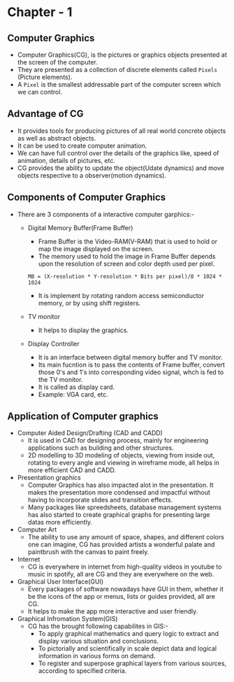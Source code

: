 # Chapter - 1

## Computer Graphics

- Computer Graphics(CG), is the pictures or graphics objects presented at the screen of the computer.
- They are presented as a collection of discrete elements called `Pixels` (Picture elements).
- A `Pixel` is the smallest addressable part of the computer screen which we can control.

## Advantage of CG

- It provides tools for producing pictures of all real world concrete objects as well as abstract objects.
- It can be used to create computer animation.
- We can have full control over the details of the graphics like, speed of animation, details of pictures, etc.
- CG provides the ability to update the object(Udate dynamics) and move objects respective to a observer(motion dynamics).

## Components of Computer Graphics

- There are 3 components of a interactive computer garphics:-
    - Digital Memory Buffer(Frame Buffer)
        - Frame Buffer is the Video-RAM(V-RAM) that is used to hold or map the image displayed on the screen.
        - The memory used to hold the image in Frame Buffer depends upon the resolution of screen and color depth used per pixel.

        ```    
        MB = (X-resolution * Y-resolution * Bits per pixel)/8 * 1024 * 1024
        ```
        - It is implement by rotating random access semiconductor memory, or by using shift registers.

    - TV monitor
        - It helps to display the graphics.
    - Display Controller
        - It is an interface between digital memory buffer and TV monitor.
        - Its main fucntion is to pass the contents of Frame buffer, convert those 0's and 1's into corresponding video signal, whch is fed to the TV monitor.
        - It is called as display card.
        - Example: VGA card, etc.

## Application of Computer graphics

- Computer Aided Design/Drafting (CAD and CADD)
    - It is used in CAD for designing process, mainly for engineering applications such as building and other structures.
    - 2D modelling to 3D modeling of objects, viewing from inside out, rotating to every angle and viewing in wireframe mode, all helps in more efficient CAD and CADD.
- Presentation graphics
    - Computer Graphics has also impacted alot in the presentation. It makes the presentation more condensed and impactful without having to incorporate slides and transition effects.
    - Many packages like spreedsheets, database management systems has also started to create graphical graphs for presenting large datas more efficiently. 
- Computer Art
    - The ability to use any amount of space, shapes, and different colors one can imagine, CG has provided artists a wonderful palate and paintbrush with the canvas to paint freely.
- Internet
    - CG is everywhere in internet from high-quality videos in youtube to music in spotify, all are CG and they are everywhere on the web. 
- Graphical User Interface(GUI)
    - Every packages of software nowadays have GUI in them, whether it be the icons of the app or menus, lists or guides provided, all are CG.
    - It helps to make the app more interactive and user friendly.
- Graphical Infromation System(GIS)
    - CG has the brought following capabilites in GIS:-
        - To apply graphical mathematics and query logic to extract and display various situation and conclusions.
        - To pictorially and scientifically in scale depict data and logical information in various forms on demand.
        - To register and superpose graphical layers from various sources, according to specified criteria.
        